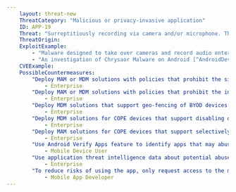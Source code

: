```yaml
---
    layout: threat-new
    ThreatCategory: "Malicious or privacy-invasive application"
    ID: APP-19
    Threat: "Surreptitiously recording via camera and/or microphone. This can be done using standard operating system APIs."
    ThreatOrigin:
    ExploitExample:
        - "Malware designed to take over cameras and record audio enters Google Play [^99]"
        - "An investigation of Chrysaor Malware on Android [^AndroidDevBlog-1]"
    CVEExample:
    PossibleCountermeasures:
        "Deploy MAM or MDM solutions with policies that prohibit the side-loading of apps, which may bypass security checks on the app.":
            - Enterprise
        "Deploy MAM or MDM solutions with policies that prohibit the installation of apps from 3rd party (unofficial) app stores.":
            - Enterprise
        "Deploy MDM solutions that support geo-fencing of BYOD devices with policies that disable device sensors (e.g., camera, microphone) when the device is being operated in sensitive locations.":
            - Enterprise
        "Deploy MDM solutions for COPE devices that support disabling device sensors (e.g. camera, microphone) that can be used for recording of nearby activity.":
            - Enterprise
        "Deploy MAM solutions for COPE devices that support selectively enabling device sensors (e.g. camera, microphone) for a whitelist of trusted enterprise applications that require those functionalities.":
            - Enterprise
        "Use Android Verify Apps feature to identify apps that may abuse access to sensor data to record nearby activity.":
            - Mobile Device User
        "Use application threat intelligence data about potential abuse of access to device sensors associated with apps installed on COPE or BYOD devices":
            - Enterprise
        "To reduce risks of using the app, only request access to the minimal set of shared data stores (e.g., contacts, calendar), OS services (e.g. location services), and device sensors (e.g. camera, microphone) necessary for the app to provide functionality.":
            - Mobile App Developer
---
```

